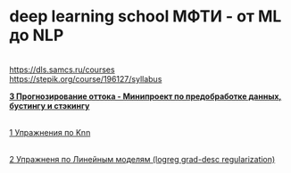 # deep learning school МФТИ - от ML до NLP
<br>https://dls.samcs.ru/courses
<br>https://stepik.org/course/196127/syllabus


[**3 Прогнозирование оттока - Минипроект по предобработке данных, бустингу и стэкингу**](https://github.com/kirmipt/dlschool_mipt/blob/main/homework/%D0%91%D1%83%D1%81%D1%82%D0%B8%D0%BD%D0%B3%20%D0%B8%20%D0%A1%D1%82%D1%8D%D0%BA%D0%B8%D0%BD%D0%B3.ipynb) 

<br>[1 Упражнения по Knn](https://github.com/kirmipt/dlschool_mipt/blob/main/homework/%5Bhomework%5Dknn.ipynb)

<br>[2 Упражненя по Линейным моделям (logreg grad-desc regularization)](https://github.com/kirmipt/dlschool_mipt/blob/main/homework/%5Bhomework%5Dlinear_models_fall_2021.ipynb)
